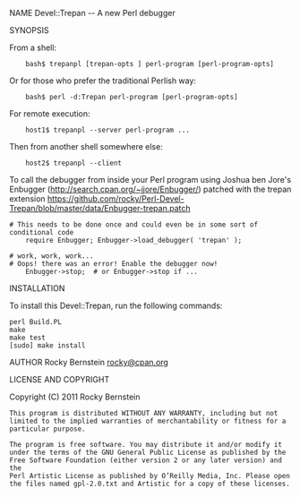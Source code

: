 NAME
    Devel::Trepan -- A new Perl debugger

SYNOPSIS

From a shell: 

        bash$ trepanpl [trepan-opts ] perl-program [perl-program-opts]

Or for those who prefer the traditional Perlish way:

        bash$ perl -d:Trepan perl-program [perl-program-opts]

For remote execution:

        host1$ trepanpl --server perl-program ...

Then from another shell somewhere else:
 
        host2$ trepanpl --client

To call the debugger from inside your Perl program using Joshua ben
Jore's Enbugger (http://search.cpan.org/~jjore/Enbugger/) patched with
the trepan extension
https://github.com/rocky/Perl-Devel-Trepan/blob/master/data/Enbugger-trepan.patch 

	# This needs to be done once and could even be in some sort of conditional code
        require Enbugger; Enbugger->load_debugger( 'trepan' );

	# work, work, work...
	# Oops! there was an error! Enable the debugger now!
        Enbugger->stop;  # or Enbugger->stop if ... 

INSTALLATION

To install this Devel::Trepan, run the following commands:

	perl Build.PL
	make
	make test
	[sudo] make install

AUTHOR
    Rocky Bernstein <rocky@cpan.org>

LICENSE AND COPYRIGHT

Copyright (C) 2011 Rocky Bernstein

    This program is distributed WITHOUT ANY WARRANTY, including but not
    limited to the implied warranties of merchantability or fitness for a
    particular purpose.

    The program is free software. You may distribute it and/or modify it
    under the terms of the GNU General Public License as published by the
    Free Software Foundation (either version 2 or any later version) and the
    Perl Artistic License as published by O’Reilly Media, Inc. Please open
    the files named gpl-2.0.txt and Artistic for a copy of these licenses.

